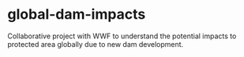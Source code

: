 # global-dam-impacts
Collaborative project with WWF to understand the potential impacts to protected area globally due to new dam development.

